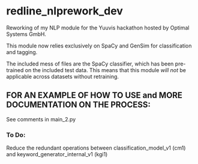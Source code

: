 # redline_nlprework_dev


Reworking of my NLP module for the Yuuvis hackathon hosted by Optimal Systems GmbH.


This module now relies exclusively on SpaCy and GenSim for classification and tagging.


The included mess of files are the SpaCy classifier, which has been pre-trained on the included test data.
This means that this module _will not_ be applicable across datasets without retraining.




## FOR AN EXAMPLE OF HOW TO USE and MORE DOCUMENTATION ON THE PROCESS:

See comments in main_2.py


### To Do:

Reduce the redundant operations between classification_model_v1 (cm1) and keyword_generator_internal_v1 (kgi1)

